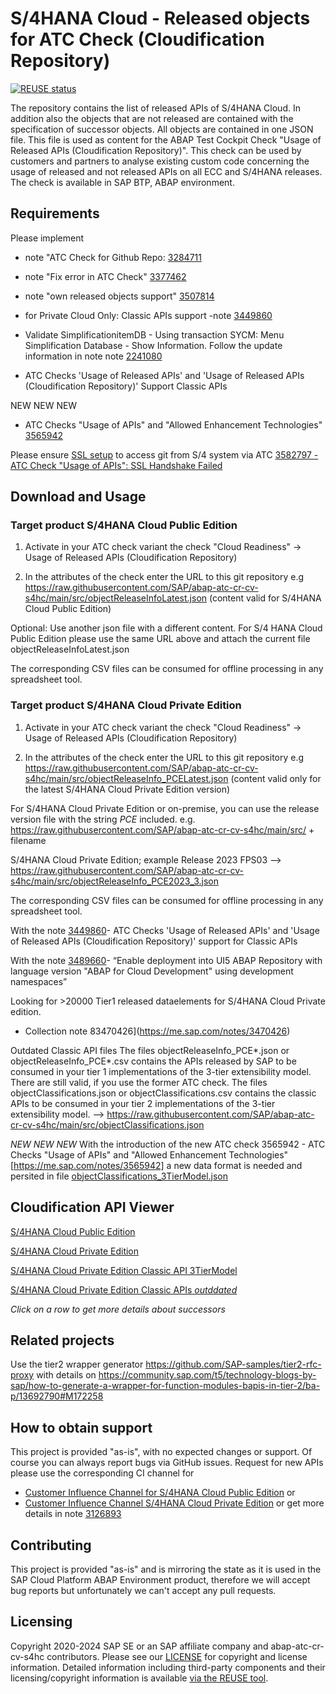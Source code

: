 # S/4HANA Cloud - Released objects for ATC Check (Cloudification Repository)

[![REUSE status](https://api.reuse.software/badge/github.com/SAP/abap-atc-cr-cv-s4hc)](https://api.reuse.software/info/github.com/SAP/abap-atc-cr-cv-s4hc)

The repository contains the list of released APIs of S/4HANA Cloud. In addition also the objects that are not released are contained with the specification of successor objects. All objects are contained in one JSON file. This file is used as content for the ABAP Test Cockpit Check "Usage of Released APIs (Cloudification Repository)". This check can be used by customers and partners to analyse existing custom code concerning the usage of released and not released APIs on all ECC and S/4HANA releases. The check is available in SAP BTP, ABAP environment.

## Requirements

Please implement 
+ note "ATC Check for Github Repo: [3284711](https://launchpad.support.sap.com/#/notes/3284711)
+ note "Fix error in ATC Check" [3377462](https://launchpad.support.sap.com/#/notes/3377462)
+ note "own released objects support" [3507814](https://launchpad.support.sap.com/#/notes/3507814)

+ for Private Cloud Only: Classic APIs support -note [3449860](https://launchpad.support.sap.com/#/notes/3449860)
+ Validate SimplificationitemDB - Using transaction SYCM: Menu Simplification Database - Show Information. Follow the update information in note note [2241080](https://launchpad.support.sap.com/#/notes/2241080)
- ATC Checks 'Usage of Released APIs' and 'Usage of Released APIs (Cloudification Repository)' Support Classic APIs

NEW NEW NEW
- ATC Checks "Usage of APIs" and "Allowed Enhancement Technologies" [3565942](https://me.sap.com/notes/3565942)

Please ensure [SSL setup](https://docs.abapgit.org/user-guide/setup/ssl-setup.html) to access git from S/4 system via ATC
[3582797 - ATC Check "Usage of APIs": SSL Handshake Failed](https://me.sap.com/notes/3582797/E)

## Download and Usage

### Target product S/4HANA Cloud Public Edition

1. Activate in your ATC check variant the check "Cloud Readiness" -> Usage of Released APIs (Cloudification Repository)

2. In the attributes of the check enter the URL to this git repository e.g https://raw.githubusercontent.com/SAP/abap-atc-cr-cv-s4hc/main/src/objectReleaseInfoLatest.json
(content valid for S/4HANA Cloud Public Edition)

Optional: Use another json file with a different content. For S/4 HANA Cloud Public Edition please use the same URL above and attach the current file objectReleaseInfoLatest.json

The corresponding CSV files can be consumed for offline processing in any spreadsheet tool.

### Target product S/4HANA Cloud Private Edition

1. Activate in your ATC check variant the check "Cloud Readiness" -> Usage of Released APIs (Cloudification Repository)

2. In the attributes of the check enter the URL to this git repository e.g https://raw.githubusercontent.com/SAP/abap-atc-cr-cv-s4hc/main/src/objectReleaseInfo_PCELatest.json
(content valid only for the latest S/4HANA Cloud Private Edition version)

For S/4HANA Cloud Private Edition or on-premise, you can use the release version file with the string *PCE* included.
e.g. https://raw.githubusercontent.com/SAP/abap-atc-cr-cv-s4hc/main/src/  + filename

S/4HANA Cloud Private Edition; example Release 2023 FPS03
--> https://raw.githubusercontent.com/SAP/abap-atc-cr-cv-s4hc/main/src/objectReleaseInfo_PCE2023_3.json

The corresponding CSV files can be consumed for offline processing in any spreadsheet tool.

With the note [3449860](https://launchpad.support.sap.com/#/notes/3449860)- ATC Checks 'Usage of Released APIs' and 'Usage of Released APIs (Cloudification Repository)' support for Classic APIs

With the note [3489660](https://me.sap.com/notes/3489660)- “Enable deployment into UI5 ABAP Repository with language version "ABAP for Cloud Development" using development namespaces”

Looking for >20000 Tier1 released dataelements for S/4HANA Cloud Private edition.

- Collection note 83470426](https://me.sap.com/notes/3470426)

Outdated Classic API files
The files objectReleaseInfo_PCE*.json or objectReleaseInfo_PCE*.csv contains the APIs released by SAP to be consumed in your tier 1 implementations of the 3-tier extensibility model.
There are still valid, if you use the former ATC check. The files objectClassifications.json or objectClassifications.csv contains the classic APIs  to be consumed in your tier 2 implementations of the 3-tier extensibility model. --> https://raw.githubusercontent.com/SAP/abap-atc-cr-cv-s4hc/main/src/objectClassifications.json

*NEW NEW NEW*
With the introduction of the new ATC check 3565942 - ATC Checks "Usage of APIs" and "Allowed Enhancement Technologies" [https://me.sap.com/notes/3565942]
a new data format is needed and persited in file [objectClassifications_3TierModel.json](https://raw.githubusercontent.com/SAP/abap-atc-cr-cv-s4hc/refs/heads/main/src/objectClassifications_3TierModel.json)

## Cloudification API Viewer

[S/4HANA Cloud Public Edition](https://sap.github.io/abap-atc-cr-cv-s4hc/)

[S/4HANA Cloud Private Edition](https://sap.github.io/abap-atc-cr-cv-s4hc/?version=objectReleaseInfo_PCELatest.json)

[S/4HANA Cloud Private Edition Classic API 3TierModel](https://sap.github.io/abap-atc-cr-cv-s4hc/?version=objectClassifications_3TierModel.json)

[S/4HANA Cloud Private Edition Classic APIs *outddated*](https://sap.github.io/abap-atc-cr-cv-s4hc/?version=objectClassifications.json)

*Click on a row to get more details about successors*

## Related projects

Use the tier2 wrapper generator https://github.com/SAP-samples/tier2-rfc-proxy with details on https://community.sap.com/t5/technology-blogs-by-sap/how-to-generate-a-wrapper-for-function-modules-bapis-in-tier-2/ba-p/13692790#M172258


## How to obtain support

This project is provided "as-is", with no expected changes or support. Of course you can always report bugs via GitHub issues.
Request for new APIs please use the corresponding CI channel for 
- [Customer Influence Channel for S/4HANA Cloud Public Edition](https://influence.sap.com/sap/ino/#campaign/2759) or
- [Customer Influence Channel S/4HANA Cloud Private Edition](https://influence.sap.com/sap/ino/#/campaign/3516) or
get more details in note [3126893](https://launchpad.support.sap.com/#/notes/3126893)

## Contributing

This project is provided "as-is" and is mirroring the state as it is used in the SAP Cloud Platform ABAP Environment product, therefore we will accept bug reports but unfortunately we can't accept any pull requests.

## Licensing

Copyright 2020-2024 SAP SE or an SAP affiliate company and abap-atc-cr-cv-s4hc contributors. Please see our [LICENSE](LICENSE) for copyright and license information. Detailed information including third-party components and their licensing/copyright information is available [via the REUSE tool](https://api.reuse.software/info/github.com/SAP/abap-atc-cr-cv-s4hc).

